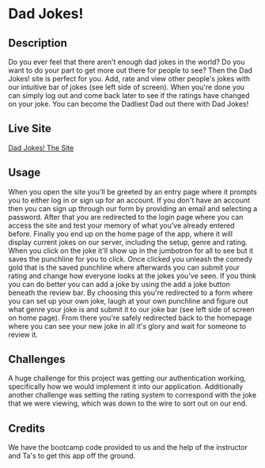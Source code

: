 # Dad Jokes! 


## Description 
Do you ever feel that there aren't enough dad jokes in the world? Do you want to do your part to get more out there for people to see? Then the Dad Jokes! site is perfect for you. Add, rate and view other people's jokes with our intuitive bar of jokes (see left side of screen). When you're done you can simply log out and come back later to see if the ratings have changed on your joke. You can become the Dadliest Dad out there with Dad Jokes!

## Live Site
[Dad Jokes! The Site](https://vast-gorge-32848.herokuapp.com/)

## Usage
When you open the site you'll be greeted by an entry page where it prompts you to either log in or sign up for an account. If you don't have an account then you can sign up through our form by providing an email and selecting a password. After that you are redirected to the login page where you can access the site and test your memory of what you've already entered before. Finally you end up on the home page of the app, where it will display current jokes on our server, including the setup, genre and rating. When you click on the joke it'll show up in the jumbotron for all to see but it saves the punchline for you to click. Once clicked you unleash the comedy gold that is the saved punchline where afterwards you can submit your rating and change how everyone looks at the jokes you've seen. If you think you can do better you can add a joke by using the add a joke button beneath the review bar. By choosing this you're redirected to a form where you can set up your own joke, laugh at your own punchline and figure out what genre your joke is and submit it to our joke bar (see left side of screen on home page). From there you're safely redirected back to the homepage where you can see your new joke in all it's glory and wait for someone to review it.

## Challenges
A huge challenge for this project was getting our authentication working, specifically how we would implement it into our application. Additionally another challenge was setting the rating system to correspond with the joke that we were viewing, which was down to the wire to sort out on our end. 

## Credits 
We have the bootcamp code provided to us and the help of the instructor and Ta's to get this app off the ground.
